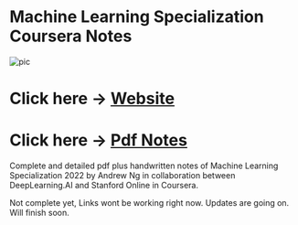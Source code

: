 # Machine Learning Specialization Coursera Notes
![pic](https://github.com/arjunan-k/Machine-Learning-Specialization-Coursera/blob/main/Images/Machine_Learning_Specialization_Coursera.png?raw=true)

# Click here -> [Website](https://arjunan-k.github.io/Machine-Learning-Specialization-Coursera-Notes/)
# Click here -> [Pdf Notes](https://github.com/arjunan-k/Machine-Learning-Specialization-Coursera-Notes/blob/main/Images/Supervised_Machine_Learning_Regression_and_Classification_Arjunan_K.pdf)
Complete and detailed pdf plus handwritten notes of Machine Learning Specialization 2022 by Andrew Ng in collaboration between DeepLearning.AI and Stanford Online in Coursera.

Not complete yet, Links wont be working right now.
Updates are going on. Will finish soon.
